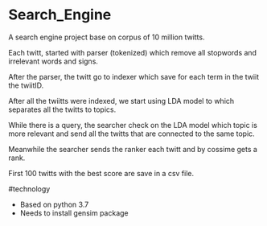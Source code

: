 # Search_Engine
A search engine project base on corpus of 10 million twitts.

Each twitt, started with parser (tokenized) which remove all stopwords and irrelevant words and signs.

After the parser, the twitt go to indexer which save for each term in the twiit the twiitID.

After all the twiitts were indexed, we start using LDA model to which separates all the twitts to topics.

While there is a query, the searcher check on the LDA model which topic is more relevant and send all the twitts that are connected to the same topic.

Meanwhile the searcher sends the ranker each twitt and by cossime gets a rank.

First 100 twitts with the best score are save in a csv file.

#technology

* Based on python 3.7
* Needs to install gensim package
